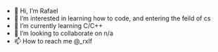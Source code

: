 - 👋 Hi, I’m Rafael
- 👀 I’m interested in learning how to code, and entering the feild of cs
- 🌱 I’m currently learning C/C++
- 💞️ I’m looking to collaborate on n/a
- 📫 How to reach me @_rxlf

<!---
svmprxlf/svmprxlf is a ✨ special ✨ repository because its `README.md` (this file) appears on your GitHub profile.
You can click the Preview link to take a look at your changes.
--->

